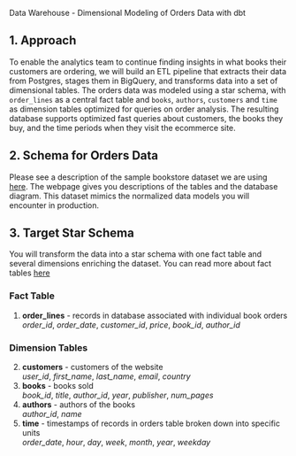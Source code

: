 Data Warehouse - Dimensional Modeling of Orders Data with dbt

## 1. Approach
To enable the analytics team to continue finding insights in what books their customers are ordering, we will build an ETL pipeline that extracts their data from Postgres, stages them in BigQuery, and transforms data into a set of dimensional tables. The orders data was modeled using a star schema, with `order_lines` as a central fact table and `books`, `authors`, `customers` and `time` as dimension tables optimized for queries on order analysis. The resulting database supports optimized fast queries about customers, the books they buy, and the time periods when they visit the ecommerce site.

## 2. Schema for Orders Data

Please see a description of the sample bookstore dataset we are using [here](https://www.databasestar.com/sample-bookstore-database/). The webpage gives you descriptions of the tables and the database diagram. This dataset mimics the normalized data models you will encounter in production. 


## 3. Target Star Schema

You will transform the data into a star schema with one fact table and several dimensions enriching the dataset. You can read more about fact tables [here](https://www.holistics.io/blog/the-three-types-of-fact-tables/)

### Fact Table
1. **order_lines** - records in database associated with individual book orders <br>
*order_id*, *order_date*, *customer_id*, *price*, *book_id*, *author_id* 

### Dimension Tables
2. **customers** - customers of the website <br>
*user_id*, *first_name*, *last_name*, *email*, *country*
4. **books** - books sold <br>
*book_id*, *title*, *author_id*, *year*, *publisher*, *num_pages*
5. **authors** - authors of the books <br>
*author_id*, *name*
6. **time** - timestamps of records in orders table broken down into specific units <br>
*order_date*, *hour*, *day*, *week*, *month*, *year*, *weekday*
